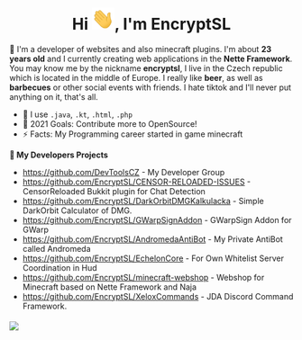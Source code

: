 <h1 align="center">Hi <img src="https://raw.githubusercontent.com/EncryptSL/EncryptSL/main/Hi.gif" width="40px" />, I'm EncryptSL</h1>

💬 I'm a developer of websites and also minecraft plugins. I'm about **23 years old** and I currently creating web applications in the **Nette Framework**. You may know me by the nickname **encryptsl**, I live in the Czech republic which is located in the middle of Europe. I really like **beer**, as well as **barbecues** or other social events with friends. I hate tiktok and I'll never put anything on it, that's all.

- 🤖 I use `.java`, `.kt`, `.html`, `.php`
- 🥅 2021 Goals: Contribute more to OpenSource!
- ⚡ Facts: My Programming career started in game minecraft

**🔭 My Developers Projects**
- https://github.com/DevToolsCZ - My Developer Group
- https://github.com/EncryptSL/CENSOR-RELOADED-ISSUES - CensorReloaded Bukkit plugin for Chat Detection
- https://github.com/EncryptSL/DarkOrbitDMGKalkulacka - Simple DarkOrbit Calculator of DMG.
- https://github.com/EncryptSL/GWarpSignAddon - GWarpSign Addon for GWarp
- https://github.com/EncryptSL/AndromedaAntiBot - My Private AntiBot called Andromeda
- https://github.com/EncryptSL/EchelonCore - For Own Whitelist Server Coordination in Hud
- https://github.com/EncryptSL/minecraft-webshop - Webshop for Minecraft based on Nette Framework and Naja
- https://github.com/EncryptSL/XeloxCommands - JDA Discord Command Framework.

<!--
**EncryptSL/EncryptSL** is a ✨ _special_ ✨ repository because its `README.md` (this file) appears on your GitHub profile.

Here are some ideas to get you started:

- 🔭 I’m currently working on ...
- 🌱 I’m currently learning ...
- 👯 I’m looking to collaborate on ...
- 🤔 I’m looking for help with ...
- 💬 Ask me about ...
- 📫 How to reach me: ...
- 😄 Pronouns: ...
- ⚡ Fun fact: ...
-->

<h4><img src="https://github-readme-stats.vercel.app/api?username=encryptsl&show_icons=true&theme=tokyonight">
</h4>
